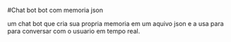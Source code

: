 #Chat bot bot com memoria json 

um chat bot que cria sua propria memoria em um aquivo json e a usa para para conversar com o usuario em tempo real.
